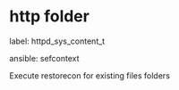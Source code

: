 # http folder
label: httpd_sys_content_t

ansible: sefcontext

Execute restorecon for existing files folders

